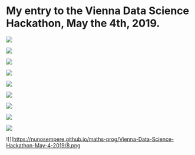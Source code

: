 # My entry to the Vienna Data Science Hackathon, May the 4th, 2019.

![](https://nunosempere.github.io/maths-prog/Vienna-Data-Science-Hackathon-May-4-2019/1.png)

![](https://nunosempere.github.io/maths-prog/Vienna-Data-Science-Hackathon-May-4-2019/2.png)

![](https://nunosempere.github.io/maths-prog/Vienna-Data-Science-Hackathon-May-4-2019/3.png)

![](https://nunosempere.github.io/maths-prog/Vienna-Data-Science-Hackathon-May-4-2019/4.png)

![](https://nunosempere.github.io/maths-prog/Vienna-Data-Science-Hackathon-May-4-2019/5.gif)

![](https://nunosempere.github.io/maths-prog/Vienna-Data-Science-Hackathon-May-4-2019/6.png)

![](https://nunosempere.github.io/maths-prog/Vienna-Data-Science-Hackathon-May-4-2019/7.gif)

![](https://nunosempere.github.io/maths-prog/Vienna-Data-Science-Hackathon-May-4-2019/8.gif)

![](https://nunosempere.github.io/maths-prog/Vienna-Data-Science-Hackathon-May-4-2019/7.png)

![](https://nunosempere.github.io/maths-prog/Vienna-Data-Science-Hackathon-May-4-2019/8.png
